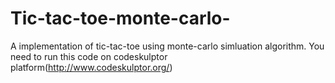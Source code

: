 # Tic-tac-toe-monte-carlo-
A implementation of tic-tac-toe using monte-carlo simluation algorithm.
You need to run this code on codeskulptor platform(http://www.codeskulptor.org/)

